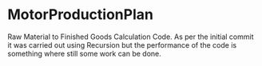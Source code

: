 # MotorProductionPlan
Raw Material to Finished Goods Calculation Code. As per the initial commit it was carried out using Recursion but the performance of the code is something where still some work can be done.



